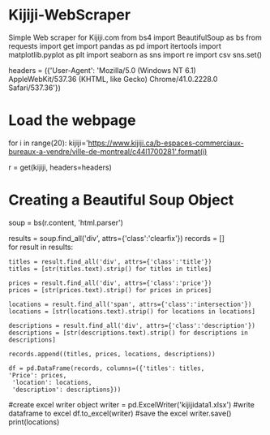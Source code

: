 # Kijiji-WebScraper
Simple Web scraper for Kijiji.com
from bs4 import BeautifulSoup as bs
from requests import get
import pandas as pd
import itertools
import matplotlib.pyplot as plt
import seaborn as sns
import re
import csv
sns.set()

headers = ({'User-Agent':
            'Mozilla/5.0 (Windows NT 6.1) AppleWebKit/537.36 (KHTML, like Gecko) Chrome/41.0.2228.0 Safari/537.36'})

# Load the webpage

for i in range(20):
    kijiji='https://www.kijiji.ca/b-espaces-commerciaux-bureaux-a-vendre/ville-de-montreal/c44l1700281'.format(i)

r = get(kijiji, headers=headers)

# Creating a Beautiful Soup Object
soup = bs(r.content, 'html.parser')



results = soup.find_all('div', attrs={'class':'clearfix'})
records = []  
for result in results:  
    
    titles = result.find_all('div', attrs={'class':'title'})
    titles = [str(titles.text).strip() for titles in titles]

    prices = result.find_all('div', attrs={'class':'price'})
    prices = [str(prices.text).strip() for prices in prices]
    
    locations = result.find_all('span', attrs={'class':'intersection'})
    locations = [str(locations.text).strip() for locations in locations]
    
    descriptions = result.find_all('div', attrs={'class':'description'})
    descriptions = [str(descriptions.text).strip() for descriptions in descriptions]
    
    records.append((titles, prices, locations, descriptions))
    
    df = pd.DataFrame(records, columns=({'titles': titles,
    'Price': prices,
     'location': locations,
     'description': descriptions}))



#create excel writer object
writer = pd.ExcelWriter('kijijidata1.xlsx')
#write dataframe to excel
df.to_excel(writer)
#save the excel
writer.save()
print(locations)
